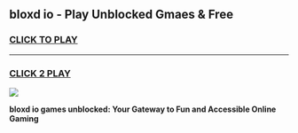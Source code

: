 
## bloxd io - Play Unblocked Gmaes & Free
<h3>
<a href="https://news.freeplayer.one?title=bloxd_io&ref=16F">CLICK TO PLAY</a></h3>
<hr>

<h3>
<a href="https://news.freeplayer.one?title=bloxd_io&ref=16F">CLICK 2 PLAY</a>
  
</h3>

<a href="https://news.freeplayer.one?title=bloxd_io&ref=16F/"><img src="https://clearcache.store/games.png"></a>


**bloxd io games unblocked: Your Gateway to Fun and Accessible Online Gaming**
